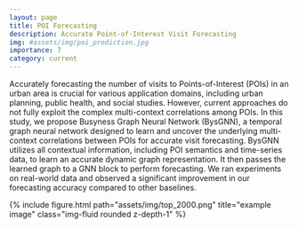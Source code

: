 ```yaml
---
layout: page
title: POI Forecasting
description: Accurate Point-of-Interest Visit Forecasting
img: #assets/img/poi_prediction.jpg
importance: 7
category: current
---
```


Accurately forecasting the number of visits to Points-of-Interest (POIs) in an urban area is crucial for various application domains, including urban planning, public health, and social studies. However, current approaches do not fully exploit the complex multi-context correlations among POIs. In this study, we propose Busyness Graph Neural Network (BysGNN), a temporal graph neural network designed to learn and uncover the underlying multi-context correlations between POIs for accurate visit forecasting. BysGNN utilizes all contextual information, including POI semantics and time-series data, to learn an accurate dynamic graph representation. It then passes the learned graph to a GNN block to perform forecasting. We ran experiments on real-world data and observed a significant improvement in our forecasting accuracy compared to other baselines.

<div class="row">
    <div class="col-sm mt-3 mt-md-0">
        {% include figure.html path="assets/img/top_2000.png" title="example image" class="img-fluid rounded z-depth-1" %}
    </div>
</div>